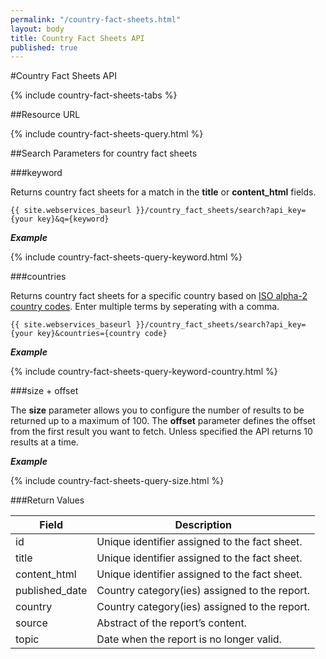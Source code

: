 ```yaml
---
permalink: "/country-fact-sheets.html"
layout: body
title: Country Fact Sheets API
published: true
---
```


#Country Fact Sheets API

{% include country-fact-sheets-tabs %}

##Resource URL

{% include country-fact-sheets-query.html %}

##Search Parameters for country fact sheets

###keyword

Returns country fact sheets for a match in the **title** or **content_html** fields.

    {{ site.webservices_baseurl }}/country_fact_sheets/search?api_key={your key}&q={keyword}

**_Example_**

{% include country-fact-sheets-query-keyword.html %}

###countries

Returns country fact sheets for a specific country based on [ISO alpha-2 country codes](http://www.iso.org/iso/home/standards/country_codes/country_names_and_code_elements.htm). Enter multiple terms by seperating with a comma.

    {{ site.webservices_baseurl }}/country_fact_sheets/search?api_key={your key}&countries={country code}

**_Example_**

{% include country-fact-sheets-query-keyword-country.html %}

###size + offset

The **size** parameter allows you to configure the number of results to be returned up to a maximum of 100. The **offset** parameter defines the offset from the first result you want to fetch. Unless specified the API returns 10 results at a time.

**_Example_**

{% include country-fact-sheets-query-size.html %}

###Return Values

| Field           | Description                                                     |
| --------------- | --------------------------------------------------------------- |
| id              | Unique identifier assigned to the fact sheet.                   |
| title           | Unique identifier assigned to the fact sheet.                   |
| content_html    | Unique identifier assigned to the fact sheet.                   |
| published_date  | Country category(ies) assigned to the report.                   |
| country         | Country category(ies) assigned to the report.                   |
| source          | Abstract of the report’s content.                               |
| topic           | Date when the report is no longer valid.                        |
